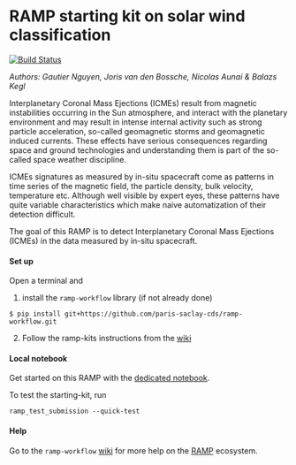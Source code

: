 # RAMP starting kit on solar wind classification

[![Build Status](https://travis-ci.org/ramp-kits/solar_wind.svg?branch=master)](https://travis-ci.org/ramp-kits/solar_wind)

_Authors: Gautier Nguyen, Joris van den Bossche, Nicolas Aunai & Balazs Kegl_

Interplanetary Coronal Mass Ejections (ICMEs) result from magnetic instabilities occurring in the Sun atmosphere, and interact with the planetary environment and may result in intense internal activity such as strong particle acceleration, so-called geomagnetic storms and geomagnetic induced currents. These effects have serious consequences regarding space and ground technologies and understanding them is part of the so-called space weather discipline.

ICMEs signatures as measured by in-situ spacecraft come as patterns in time series of the magnetic field, the particle density, bulk velocity, temperature etc. Although well visible by expert eyes, these patterns have quite variable characteristics which make naive automatization of their detection difficult.

The goal of this RAMP is to detect Interplanetary Coronal Mass Ejections (ICMEs) in the data measured by in-situ spacecraft.


#### Set up

Open a terminal and

1. install the `ramp-workflow` library (if not already done)
  ```
  $ pip install git+https://github.com/paris-saclay-cds/ramp-workflow.git
  ```
  
2. Follow the ramp-kits instructions from the [wiki](https://github.com/paris-saclay-cds/ramp-workflow/wiki/Getting-started-with-a-ramp-kit)

#### Local notebook

Get started on this RAMP with the [dedicated notebook](solar_wind_starting_kit.ipynb).

To test the starting-kit, run


```
ramp_test_submission --quick-test
```


#### Help
Go to the `ramp-workflow` [wiki](https://github.com/paris-saclay-cds/ramp-workflow/wiki) for more help on the [RAMP](http:www.ramp.studio) ecosystem.



